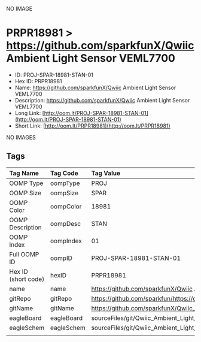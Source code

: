 


  
NO IMAGE  
# PRPR18981 > https://github.com/sparkfunX/Qwiic Ambient Light Sensor VEML7700

- ID: PROJ-SPAR-18981-STAN-01
- Hex ID: PRPR18981
- Name: https://github.com/sparkfunX/Qwiic Ambient Light Sensor VEML7700
- Description: https://github.com/sparkfunX/Qwiic Ambient Light Sensor VEML7700
- Long Link: [http://oom.lt/PROJ-SPAR-18981-STAN-01](http://oom.lt/PROJ-SPAR-18981-STAN-01)
- Short Link: [http://oom.lt/PRPR18981](http://oom.lt/PRPR18981)
  
NO IMAGES  
## Tags
  

|Tag Name|Tag Code|Tag Value|
| :--- | :--- | :--- |
|OOMP Type|oompType|PROJ|
|OOMP Size|oompSize|SPAR|
|OOMP Color|oompColor|18981|
|OOMP Description|oompDesc|STAN|
|OOMP Index|oompIndex|01|
|Full OOMP ID|oompID|PROJ-SPAR-18981-STAN-01|
|Hex ID (short code)|hexID|PRPR18981|
|name|name|https://github.com/sparkfunX/Qwiic Ambient Light Sensor VEML7700|
|gitRepo|gitRepo|https://github.com/sparkfun/https://github.com/sparkfunX/Qwiic_Ambient_Light_Sensor_VEML7700|
|gitName|gitName|https://github.com/sparkfunX/Qwiic_Ambient_Light_Sensor_VEML7700|
|eagleBoard|eagleBoard|sourceFiles/git/Qwiic_Ambient_Light_Sensor_VEML7700/Hardware/Qwiic_VEML7700.brd|
|eagleSchem|eagleSchem|sourceFiles/git/Qwiic_Ambient_Light_Sensor_VEML7700/Hardware/Qwiic_VEML7700.sch|
||||
